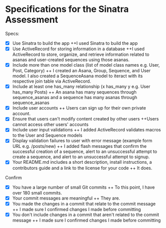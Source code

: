 # Specifications for the Sinatra Assessment

Specs:
- [x] Use Sinatra to build the app ++I used Sinatra to build the app
- [x] Use ActiveRecord for storing information in a database ++I used ActiveRecord to store, organize, and retrieve information related to asanas and user-created sequences using those asanas.
- [x] Include more than one model class (list of model class names e.g. User, Post, Category) ++ I created an Asana, Group, Sequence, and User model. I also created a SequenceAsana model to iteract with its respective join table via ActiveRecord.
- [x] Include at least one has_many relationship (x has_many y e.g. User has_many Posts) ++ An asana has many sequences through sequence_asanas and a sequence has many asanas through sequence_asanas
- [x] Include user accounts ++ Users can sign up for their own private account.
- [x] Ensure that users can't modify content created by other users ++Users cannot access other users' accounts
- [x] Include user input validations ++ I added ActiveRecord validates macros to the User and Sequence models
- [x] Display validation failures to user with error message (example form URL e.g. /posts/new) ++ I added flash messages that confirm the successful creation of a sequence, alert to an unsuccessful attempt to create a sequence, and alert to an unsuccessful attempt to signup.
- [x] Your README.md includes a short description, install instructions, a contributors guide and a link to the license for your code ++ It does.

Confirm
- [x] You have a large number of small Git commits ++ To this point, I have over 180 small commits.
- [x] Your commit messages are meaningful ++ They are.
- [x] You made the changes in a commit that relate to the commit message  ++ I made sure I confirmed changes I made before committing 
- [x] You don't include changes in a commit that aren't related to the commit message  ++ I made sure I confirmed changes I made before committing 
